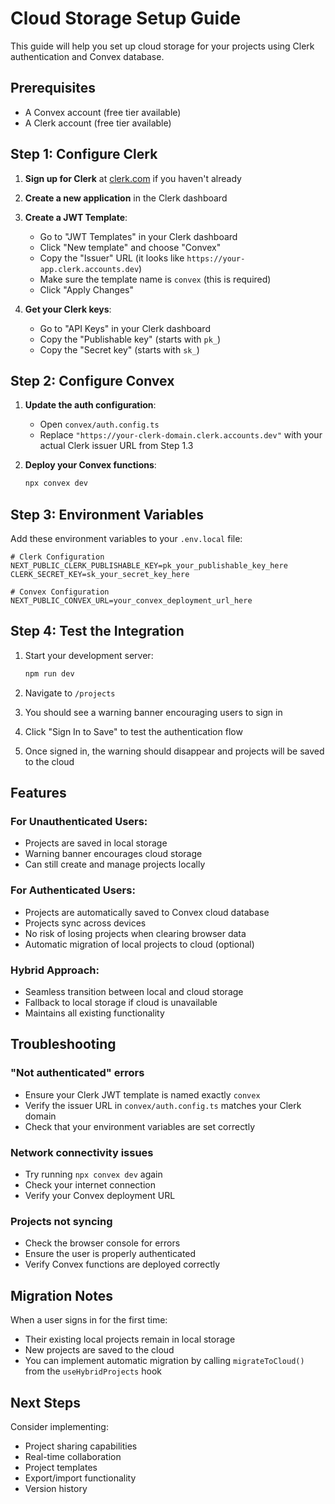 # Cloud Storage Setup Guide

This guide will help you set up cloud storage for your projects using Clerk authentication and Convex database.

## Prerequisites

- A Convex account (free tier available)
- A Clerk account (free tier available)

## Step 1: Configure Clerk

1. **Sign up for Clerk** at [clerk.com](https://clerk.com) if you haven't already
2. **Create a new application** in the Clerk dashboard
3. **Create a JWT Template**:

   - Go to "JWT Templates" in your Clerk dashboard
   - Click "New template" and choose "Convex"
   - Copy the "Issuer" URL (it looks like `https://your-app.clerk.accounts.dev`)
   - Make sure the template name is `convex` (this is required)
   - Click "Apply Changes"

4. **Get your Clerk keys**:
   - Go to "API Keys" in your Clerk dashboard
   - Copy the "Publishable key" (starts with `pk_`)
   - Copy the "Secret key" (starts with `sk_`)

## Step 2: Configure Convex

1. **Update the auth configuration**:

   - Open `convex/auth.config.ts`
   - Replace `"https://your-clerk-domain.clerk.accounts.dev"` with your actual Clerk issuer URL from Step 1.3

2. **Deploy your Convex functions**:
   ```bash
   npx convex dev
   ```

## Step 3: Environment Variables

Add these environment variables to your `.env.local` file:

```env
# Clerk Configuration
NEXT_PUBLIC_CLERK_PUBLISHABLE_KEY=pk_your_publishable_key_here
CLERK_SECRET_KEY=sk_your_secret_key_here

# Convex Configuration
NEXT_PUBLIC_CONVEX_URL=your_convex_deployment_url_here
```

## Step 4: Test the Integration

1. Start your development server:

   ```bash
   npm run dev
   ```

2. Navigate to `/projects`
3. You should see a warning banner encouraging users to sign in
4. Click "Sign In to Save" to test the authentication flow
5. Once signed in, the warning should disappear and projects will be saved to the cloud

## Features

### For Unauthenticated Users:

- Projects are saved in local storage
- Warning banner encourages cloud storage
- Can still create and manage projects locally

### For Authenticated Users:

- Projects are automatically saved to Convex cloud database
- Projects sync across devices
- No risk of losing projects when clearing browser data
- Automatic migration of local projects to cloud (optional)

### Hybrid Approach:

- Seamless transition between local and cloud storage
- Fallback to local storage if cloud is unavailable
- Maintains all existing functionality

## Troubleshooting

### "Not authenticated" errors

- Ensure your Clerk JWT template is named exactly `convex`
- Verify the issuer URL in `convex/auth.config.ts` matches your Clerk domain
- Check that your environment variables are set correctly

### Network connectivity issues

- Try running `npx convex dev` again
- Check your internet connection
- Verify your Convex deployment URL

### Projects not syncing

- Check the browser console for errors
- Ensure the user is properly authenticated
- Verify Convex functions are deployed correctly

## Migration Notes

When a user signs in for the first time:

- Their existing local projects remain in local storage
- New projects are saved to the cloud
- You can implement automatic migration by calling `migrateToCloud()` from the `useHybridProjects` hook

## Next Steps

Consider implementing:

- Project sharing capabilities
- Real-time collaboration
- Project templates
- Export/import functionality
- Version history
